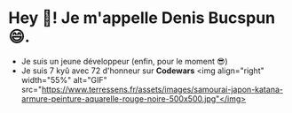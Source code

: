 # Hey 👋! Je m'appelle **Denis Bucspun😄**.

  - Je suis un jeune développeur (enfin, pour le moment 😎)
  - Je suis 7 kyû avec 72 d'honneur sur **Codewars** <img align="right" width="55%" alt="GIF" src="https://www.terressens.fr/assets/images/samourai-japon-katana-armure-peinture-aquarelle-rouge-noire-500x500.jpg"</img>
